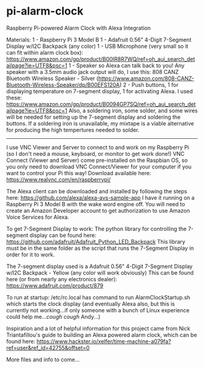# pi-alarm-clock
Raspberry Pi-powered Alarm Clock with Alexa Integration

Materials: 
1 - Raspberry Pi 3 Model B
1 - Adafruit 0.56" 4-Digit 7-Segment Display w/I2C Backpack (any color)
1 - USB Microphone (very small so it can fit within alarm clock box):
  https://www.amazon.com/gp/product/B00IR8R7WQ/ref=oh_aui_search_detailpage?ie=UTF8&psc=1
1 - Speaker so Alexa can talk back to you! Any speaker with a 3.5mm audio jack output will do, I use this:
  808 CANZ Bluetooth Wireless Speaker - Silver 
  (https://www.amazon.com/808-CANZ-Bluetooth-Wireless-Speaker/dp/B00EFS120A)
2 - Push buttons, 1 for displaying temperature on 7-segment display, 1 for activating Alexa. I used these:
  https://www.amazon.com/gp/product/B0094GP7SQ/ref=oh_aui_search_detailpage?ie=UTF8&psc=1
Also, a soldering iron, some solder, and some wires will be needed for setting up the 7-segment display and soldering the buttons.
If a soldering iron is unavailable, my mixtape is a viable alternative for producing the high tempertures needed to solder.

--------------------------------------------------------------------------------------------------------------------------------------

I use VNC Viewer and Server to connect to and work on my Raspberry Pi (so I don't need a mouse, keyboard, or monitor to get work done!)
VNC Connect (Viewer and Server) come pre-installed on the Raspbian OS, so you only need to download VNC Connect/Viewer for your computer if you want to control your Pi this way! Download available here: 
https://www.realvnc.com/en/raspberrypi/ 


The Alexa client can be downloaded and installed by following the steps here:
https://github.com/alexa/alexa-avs-sample-app 
I have it running on a Raspberry Pi 3 Model B with the wake word engine off. 
You will need to create an Amazon Developer account to get authorization to use Amazon Voice Services for Alexa.


To get 7-Segment Display to work:
The python library for controlling the 7-segment display can be found here:
https://github.com/adafruit/Adafruit_Python_LED_Backpack
This library must be in the same folder as the script that runs the 7-Segment Display in order for it to work.


The 7-segment display used is a Adafruit 0.56" 4-Digit 7-Segment Display w/I2C Backpack - Yellow (any color will work obviously)
This can be found here (or from nearly any electronics dealer): 
https://www.adafruit.com/product/879


To run at startup: 
/etc/rc.local has command to run AlarmClockStartup.sh which starts the clock display (and eventually Alexa also, but this is currently not working...if only someone with a bunch of Linux experience could help me...*cough cough* Andy...)


Inspiration and a lot of helpful information for this project came from  Nick Triantafillou's guide to building an Alexa powered alarm clock, which can be found here: 
https://www.hackster.io/xelfer/time-machine-a079fa?ref=user&ref_id=42755&offset=0

More files and info to come...
